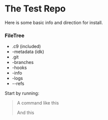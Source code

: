 The Test Repo
====================

Here is some basic info and direction for install.

### FileTree

- .c9 (included)
- -metadata (idk)
- .git
- -branches
- -hooks
- -info
- -logs
- --refs


Start by running:

>A command like this
>
>And this



